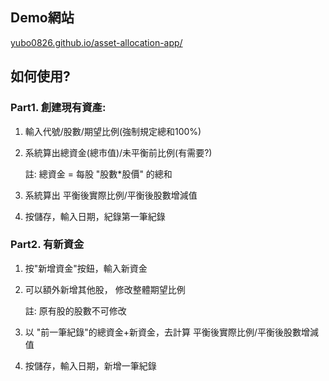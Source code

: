 ## Demo網站

[yubo0826.github.io/asset-allocation-app/](https://yubo0826.github.io/asset-allocation-app/)

## 如何使用?

### Part1. 創建現有資產:

1. 輸入代號/股數/期望比例(強制規定總和100%)
2. 系統算出總資金(總市值)/未平衡前比例(有需要?)
    
    註: 總資金 = 每股 "股數*股價" 的總和
    
3. 系統算出 平衡後實際比例/平衡後股數增減值
4. 按儲存，輸入日期，紀錄第一筆紀錄

### Part2. 有新資金

1. 按"新增資金"按鈕，輸入新資金
2. 可以額外新增其他股， 修改整體期望比例
    
    註: 原有股的股數不可修改
    
3. 以 "前一筆紀錄"的總資金+新資金，去計算 平衡後實際比例/平衡後股數增減值
4. 按儲存，輸入日期，新增一筆紀錄

